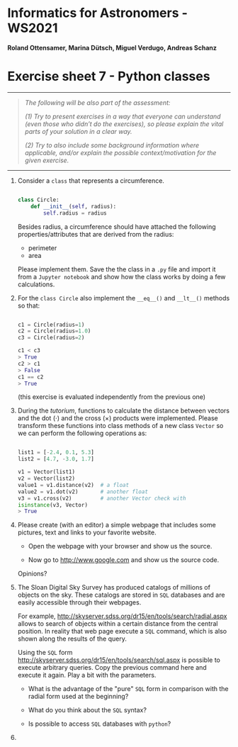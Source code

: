 # Informatics for Astronomers - WS2021

**Roland Ottensamer, Marina Dütsch, Miguel Verdugo, Andreas Schanz**

# Exercise sheet 7 - Python classes

---

>  _The following will be also part of the assessment:_
>
>  _(1) Try to present exercises in a way that everyone can understand (even those who didn’t do the exercises), so please explain the vital parts of
> your solution in a clear way._
>
>  _(2) Try to also include some background information where applicable, and/or
> explain the possible context/motivation for the given exercise._

---

1. Consider a ``class`` that represents a circumference.

    ````python

    class Circle:
        def __init__(self, radius):
            self.radius = radius   

    ````

    Besides radius, a circumference should have attached the following properties/attributes that are
    derived from the radius:

    - perimeter
    - area

    Please implement them.
    Save the the class in a `.py` file and import it from a `Jupyter notebook` and show how the class works by doing a few calculations.  

2. For the `class Circle` also implement the `__eq__()` and `__lt__()` methods so that:

    ````python

    c1 = Circle(radius=1)
    c2 = Circle(radius=1.0)
    c3 = Circle(radius=2)

    c1 < c3
    > True
    c2 > c1
    > False
    c1 == c2
    > True

    ````

    (this exercise is evaluated independently from the previous one)    

3. During the _tutorium_, functions to calculate the distance between vectors and the dot ($\cdot$) and the cross ($\times$)
   products were implemented. Please transform these functions into class methods of a new class ``Vector`` so we can perform the following operations as:

    ````python

    list1 = [-2.4, 0.1, 5.3]
    list2 = [4.7, -3.0, 1.7]

    v1 = Vector(list1)
    v2 = Vector(list2)
    value1 = v1.distance(v2)  # a float
    value2 = v1.dot(v2)       # another float
    v3 = v1.cross(v2)         # another Vector check with
    isinstance(v3, Vector)
    > True

    ````

4.  Please create (with an editor) a simple webpage that includes some
    pictures, text and links to your favorite website.

    - Open the webpage with your browser and show us the source.

    - Now go to <http://www.google.com> and show us the source code.

     Opinions?

5.  The Sloan Digital Sky Survey has produced catalogs of millions of
       objects on the sky. These catalogs are stored in `SQL` databases and
       are easily accessible through their webpages.

       For example,
       <http://skyserver.sdss.org/dr15/en/tools/search/radial.aspx> allows
       to search of objects within a certain distance from the central
       position. In reality that web page execute a `SQL` command, which is
       also shown along the results of the query.

       Using the `SQL` form
       <http://skyserver.sdss.org/dr15/en/tools/search/sql.aspx> is
       possible to execute arbitrary queries. Copy the previous command
       here and execute it again. Play a bit with the parameters.

       -   What is the advantage of the "pure" `SQL` form in comparison
           with the radial form used at the beginning?

       -   What do you think about the `SQL` syntax?

       -   Is possible to access `SQL` databases with `python`?

6.
